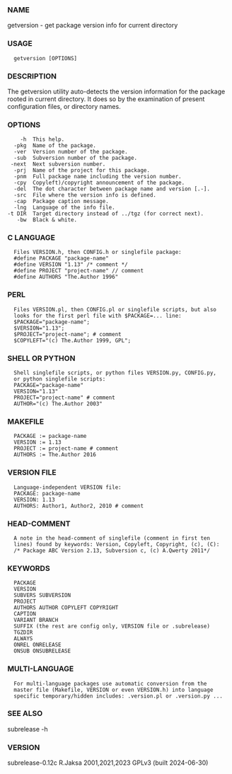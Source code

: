 ### NAME
getversion - get package version info for current directory

### USAGE
      getversion [OPTIONS]

### DESCRIPTION
The getversion utility auto-detects the version information for
the package rooted in current directory.  It does so by the
examination of present configuration files, or directory names.

### OPTIONS
        -h  This help.
      -pkg  Name of the package.
      -ver  Version number of the package.
      -sub  Subversion number of the package.
     -next  Next subversion number.
      -prj  Name of the project for this package.
      -pnm  Full package name including the version number.
      -cpy  Copyleft)/copyright announcement of the package.
      -del  The dot character between package name and version [.-].
      -src  File where the version info is defined.
      -cap  Package caption message.
      -lng  Language of the info file.
    -t DIR  Target directory instead of ../tgz (for correct next).
       -bw  Black & white.

### C LANGUAGE
      Files VERSION.h, then CONFIG.h or singlefile package:
      #define PACKAGE "package-name"
      #define VERSION "1.13" /* comment */
      #define PROJECT "project-name" // comment
      #define AUTHORS "The.Author 1996"

### PERL
      Files VERSION.pl, then CONFIG.pl or singlefile scripts, but also
      looks for the first perl file with $PACKAGE=... line:
      $PACKAGE="package-name";
      $VERSION="1.13";
      $PROJECT="project-name"; # comment
      $COPYLEFT="(c) The.Author 1999, GPL";

### SHELL OR PYTHON
      Shell singlefile scripts, or python files VERSION.py, CONFIG.py,
      or python singlefile scripts:
      PACKAGE="package-name"
      VERSION="1.13"
      PROJECT="project-name" # comment
      AUTHOR="(c) The.Author 2003"

### MAKEFILE
      PACKAGE := package-name
      VERSION := 1.13
      PROJECT := project-name # comment
      AUTHORS := The.Author 2016

### VERSION FILE
      Language-independent VERSION file:
      PACKAGE: package-name
      VERSION: 1.13
      AUTHORS: Author1, Author2, 2010 # comment

### HEAD-COMMENT
      A note in the head-comment of singlefile (comment in first ten
      lines) found by keywords: Version, Copyleft, Copyright, (c), (C):
      /* Package ABC Version 2.13, Subversion c, (c) A.Qwerty 2011*/

### KEYWORDS
      PACKAGE
      VERSION
      SUBVERS SUBVERSION
      PROJECT
      AUTHORS AUTHOR COPYLEFT COPYRIGHT
      CAPTION
      VARIANT BRANCH
      SUFFIX (the rest are config only, VERSION file or .subrelease)
      TGZDIR
      ALWAYS
      ONREL ONRELEASE
      ONSUB ONSUBRELEASE

### MULTI-LANGUAGE
      For multi-language packages use automatic conversion from the
      master file (Makefile, VERSION or even VERSION.h) into language
      specific temporary/hidden includes: .version.pl or .version.py ...

### SEE ALSO
subrelease -h

### VERSION
subrelease-0.12c R.Jaksa 2001,2021,2023 GPLv3 (built 2024-06-30)

